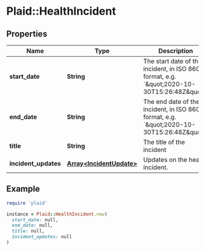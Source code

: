 # Plaid::HealthIncident

## Properties

| Name | Type | Description | Notes |
| ---- | ---- | ----------- | ----- |
| **start_date** | **String** | The start date of the incident, in ISO 8601 format, e.g. &#x60;\&quot;2020-10-30T15:26:48Z\&quot;&#x60;. | [optional] |
| **end_date** | **String** | The end date of the incident, in ISO 8601 format, e.g. &#x60;\&quot;2020-10-30T15:26:48Z\&quot;&#x60;. | [optional] |
| **title** | **String** | The title of the incident | [optional] |
| **incident_updates** | [**Array&lt;IncidentUpdate&gt;**](IncidentUpdate.md) | Updates on the health incident. | [optional] |

## Example

```ruby
require 'plaid'

instance = Plaid::HealthIncident.new(
  start_date: null,
  end_date: null,
  title: null,
  incident_updates: null
)
```


